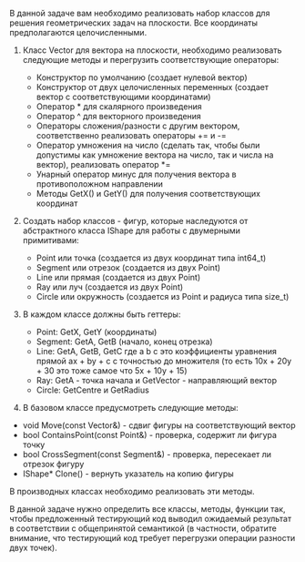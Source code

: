 В данной задаче вам необходимо реализовать набор классов для решения геометрических задач на плоскости. Все координаты предполагаются целочисленными.

1. Класс Vector для вектора на плоскости, необходимо реализовать следующие методы и перегрузить соответствующие операторы:

    * Конструктор по умолчанию (создает нулевой вектор)
    * Конструктор от двух целочисленных переменных (создает вектор с соответствующими координатами)
    * Оператор * для скалярного произведения
    * Оператор ^ для векторного произведения
    * Операторы сложения/разности с другим вектором, соответственно реализовать операторы += и -=
    * Оператор умножения на число (сделать так, чтобы были допустимы как умножение вектора на число, так и числа на вектор), реализовать оператор *=
    * Унарный оператор минус для получения вектора в противоположном направлении
    * Методы GetX() и GetY() для получения соответствующих координат

2. Создать набор классов - фигур, которые наследуются от абстрактного класса IShape для работы с двумерными примитивами:

    * Point или точка (создается из двух координат типа int64_t)
    * Segment или отрезок (создается из двух Point)
    * Line или прямая (создается из двух Point)
    * Ray или луч (создается из двух Point)
    * Circle или окружность (создается из Point и радиуса типа size_t)

3. В каждом классе должны быть геттеры:
   * Point: GetX, GetY (координаты)
   * Segment: GetA, GetB (начало, конец отрезка)
   * Line: GetA, GetB, GetC где a b c это коэффициенты уравнения прямой ax + by + c с точностью до множителя (то есть 10x + 20y + 30 это тоже самое что 5x + 10y + 15)
   * Ray: GetA - точка начала и GetVector - направляющий вектор
   * Circle: GetCentre и GetRadius

4. В базовом классе предусмотреть следующие методы:

* void Move(const Vector\&) - сдвиг фигуры на соответствующий вектор
* bool ContainsPoint(const Point\&) - проверка, содержит ли фигура точку
* bool CrossSegment(const Segment\&) - проверка, пересекает ли отрезок фигуру
* IShape* Clone() - вернуть указатель на копию фигуры

В производных классах необходимо реализовать эти методы.

В данной задаче нужно определить все классы, методы, функции так, чтобы предложенный тестирующий код выводил ожидаемый результат в соответствии с общепринятой семантикой (в частности, обратите внимание, что тестирующий код требует перегрузки операции разности двух точек).